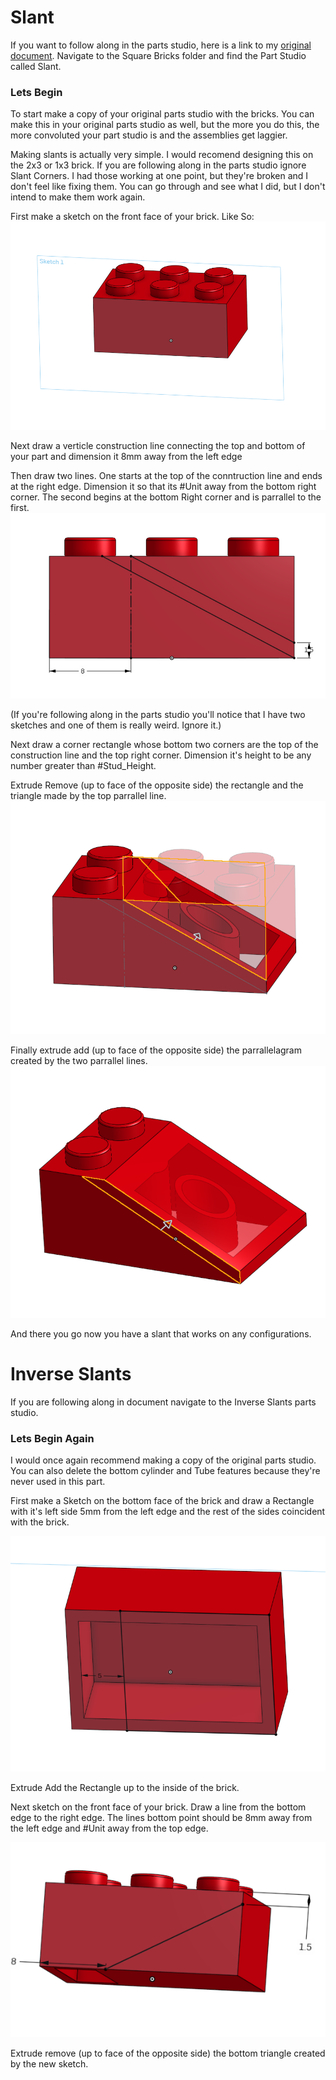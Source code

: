 # Slant

If you want to follow along in the parts studio, here is a link to my [original document](https://cvilleschools.onshape.com/documents/18c55e9aeb64057e8e0fbb6a/w/5c06b8e3c4dcf6e948152fa4/e/18df3578f02c775cfcadaef9?configuration=List_8xTqWDMkkCG2Mw%3D_2x2%3BList_ArQ6GsCPNSkQoQ%3DDefault%3BList_Izy0ldJ6UfParG%3DDefault%3BList_tmPjPdZ9wrB2lD%3DDefault&renderMode=0&uiState=6290d24be366b652b2773d0f). Navigate to the Square Bricks folder and find the Part Studio called Slant. 

### Lets Begin

To start make a copy of your original parts studio with the bricks. You can make this in your original parts studio as well, but the more you do this, the more convoluted your part studio is and the assemblies get laggier. 

Making slants is actually very simple. I would recomend designing this on the 2x3 or 1x3 brick. If you are following along in the parts studio ignore Slant Corners. I had those working at one point, but they're broken and I don't feel like fixing them. You can go through and see what I did, but I don't intend to make them work again. 

First make a sketch on the front face of your brick. Like So:
<img src="Photos/Slants.PNG">

Next draw a verticle construction line connecting the top and bottom of your part and dimension it 8mm away from the left edge

Then draw two lines. One starts at the top of the conntruction line and ends at the right edge. Dimension it so that its #Unit away from the bottom right corner. The second begins at the bottom Right corner and is parrallel to the first. 
<img src="Photos/Slants(1).PNG">

(If you're following along in the parts studio you'll notice that I have two sketches and one of them is really weird. Ignore it.)

Next draw a corner rectangle whose bottom two corners are the top of the construction line and the top right corner. Dimension it's height to be any number greater than #Stud_Height. 

Extrude Remove (up to face of the opposite side) the rectangle and the triangle made by the top parrallel line. 
<img src="Photos/Slants(2).PNG">

Finally extrude add (up to face of the opposite side) the parrallelagram created by the two parrallel lines. 
<img src="Photos/Slants(3).PNG">

And there you go now you have a slant that works on any configurations. 

# Inverse Slants

If you are following along in document navigate to the Inverse Slants parts studio.

### Lets Begin Again

I would once again recommend making a copy of the original parts studio. You can also delete the bottom cylinder and Tube features because they're never used in this part.

First make a Sketch on the bottom face of the brick and draw a Rectangle with it's left side 5mm from the left edge and the rest of the sides coincident with the brick. 

<img src="Photos/Slants(4).PNG">

Extrude Add the Rectangle up to the inside of the brick. 

Next sketch on the front face of your brick. Draw a line from the bottom edge to the right edge. The lines bottom point should be 8mm away from the left edge and #Unit away from the top edge. 

<img src="Photos/Slants(5).PNG">

Extrude remove (up to face of the opposite side) the bottom triangle created by the new sketch. 
